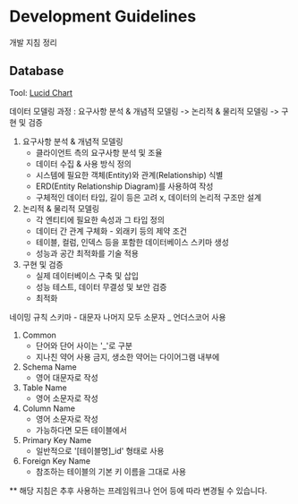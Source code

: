 # Development Guidelines

개발 지침 정리

## Database
Tool: [Lucid Chart](https://www.lucidchart.com/pages/)

데이터 모델링 과정
: 요구사항 분석 & 개념적 모델링 -> 논리적 & 물리적 모델링 -> 구현 및 검증

1. 요구사항 분석 & 개념적 모델링
   - 클라이언트 측의 요구사항 분석 및 조율
   - 데이터 수집 & 사용 방식 정의 
   - 시스템에 필요한 객체(Entity)와 관계(Relationship) 식별 
   - ERD(Entity Relationship Diagram)를 사용하여 작성 
   - 구체적인 데이터 타입, 길이 등은 고려 x, 데이터의 논리적 구조만 설계
2. 논리적 & 물리적 모델링
   - 각 엔티티에 필요한 속성과 그 타입 정의 
   - 데이터 간 관계 구체화 - 외래키 등의 제약 조건 
   - 테이블, 컬럼, 인덱스 등을 포함한 데이터베이스 스키마 생성 
   - 성능과 공간 최적화를 기술 적용
3. 구현 및 검증
   - 실제 데이터베이스 구축 및 삽입
   - 성능 테스트, 데이터 무결성 및 보안 검증
   - 최적화

네이밍 규칙
스키마 - 대문자
나머지 모두 소문자
_ 언더스코어 사용
1. Common
   - 단어와 단어 사이는 '_'로 구분
   - 지나친 약어 사용 금지, 생소한 약어는 다이어그램 내부에 
2. Schema Name
   - 영어 대문자로 작성
3. Table Name
   - 영어 소문자로 작성
4. Column Name 
   - 영어 소문자로 작성
   - 가능하다면 모든 테이블에서 
5. Primary Key Name
   - 일반적으로 '[테이블명]_id' 형태로 사용
6. Foreign Key Name
   - 참조하는 테이블의 기본 키 이름을 그대로 사용

** 해당 지침은 추후 사용하는 프레임워크나 언어 등에 따라 변경될 수 있습니다.